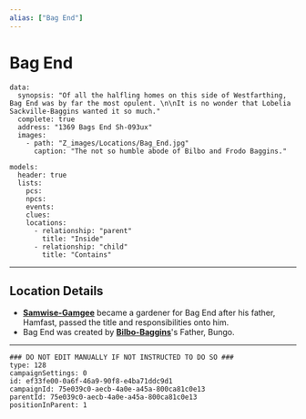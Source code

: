 ```yaml
---
alias: ["Bag End"]
---
```

# Bag End

```RpgManagerData
data: 
  synopsis: "Of all the halfling homes on this side of Westfarthing, Bag End was by far the most opulent. \n\nIt is no wonder that Lobelia Sackville-Baggins wanted it so much."
  complete: true
  address: "1369 Bags End Sh-093ux"
  images: 
    - path: "Z_images/Locations/Bag_End.jpg"
      caption: "The not so humble abode of Bilbo and Frodo Baggins."
```

```RpgManager
models: 
  header: true
  lists: 
    pcs: 
    npcs: 
    events: 
    clues: 
    locations: 
      - relationship: "parent"
        title: "Inside"
      - relationship: "child"
        title: "Contains"
```

---

## Location Details

- **[Samwise-Gamgee](../Characters/Samwise-Gamgee.md)** became a gardener for Bag End after his father, Hamfast, passed the title and responsibilities onto him.
- Bag End was created by **[Bilbo-Baggins](../NonPlayerCharacters/Halflings/Bilbo-Baggins.md)**'s Father, Bungo.

---

```RpgManagerID
### DO NOT EDIT MANUALLY IF NOT INSTRUCTED TO DO SO ###
type: 128
campaignSettings: 0
id: ef33fe00-0a6f-46a9-90f8-e4ba71ddc9d1
campaignId: 75e039c0-aecb-4a0e-a45a-800ca81c0e13
parentId: 75e039c0-aecb-4a0e-a45a-800ca81c0e13
positionInParent: 1
```

